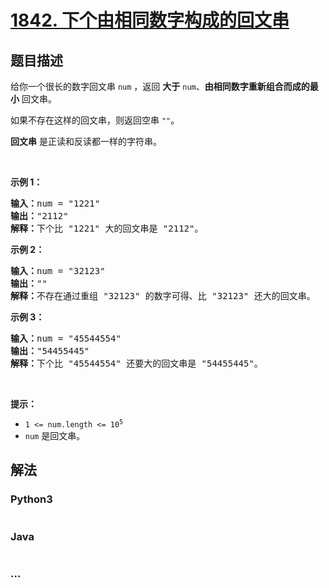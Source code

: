 # [1842. 下个由相同数字构成的回文串](https://leetcode-cn.com/problems/next-palindrome-using-same-digits)



## 题目描述

<!-- 这里写题目描述 -->

<p>给你一个很长的数字回文串 <code>num</code> ，返回 <strong>大于</strong> <code>num</code>、<strong>由相同数字重新组合而成的最小</strong> 回文串。</p>

<p>如果不存在这样的回文串，则返回空串 <code>""</code>。</p>

<p><strong>回文串</strong> 是正读和反读都一样的字符串。</p>

<p> </p>

<p><strong>示例 1：</strong></p>

<pre>
<b>输入：</b>num = "1221"
<b>输出：</b>"2112"
<b>解释：</b>下个比<b> </b>"1221" 大的回文串是 "2112"。
</pre>

<p><strong>示例 2：</strong></p>

<pre>
<b>输入：</b>num = "32123"
<b>输出：</b>""
<b>解释：</b>不存在通过重组 "32123" 的数字可得、比 "32123" 还大的回文串。
</pre>

<p><strong>示例 3：</strong></p>

<pre>
<b>输入：</b>num = "45544554"
<b>输出：</b>"54455445"
<b>解释：</b>下个比 "45544554" 还要大的回文串是 "54455445"。
</pre>

<p> </p>

<p><strong>提示：</strong></p>

<ul>
	<li><code>1 <= num.length <= 10<sup>5</sup></code></li>
	<li><code>num</code> 是回文串。</li>
</ul>


## 解法

<!-- 这里可写通用的实现逻辑 -->

<!-- tabs:start -->

### **Python3**

<!-- 这里可写当前语言的特殊实现逻辑 -->

```python

```

### **Java**

<!-- 这里可写当前语言的特殊实现逻辑 -->

```java

```

### **...**

```

```

<!-- tabs:end -->
